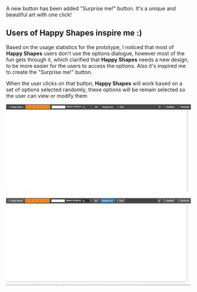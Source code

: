 A new button has been added "Surprise me!" button. It's a unique and beautiful art with one click!

## Users of Happy Shapes inspire me :)

Based on the usage statistics for the prototype, I noticed that most of **Happy Shapes** users don't use the options dialogue, however most of the fun gets through it, which clarified that **Happy Shapes** needs a new design, to be more easier for the users to access the options. Also it's inspired me to create the "Surprise me!" button.

When the user clicks on that button, **Happy Shapes** will work based on a set of options selected randomly, these options will be remain selected so the user can view or modify them


![Happy shapes Surprise me](project_images/SC02.gif?raw=true "Happy shapes Surprise me")

![Happy shapes Surprise me](project_images/SC03.gif?raw=true "Happy shapes Surprise me")




